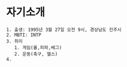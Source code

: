 # 자기소개
    1. 출생: 1995년 3월 27일 오전 9시, 경상남도 진주시
    2. MBTI: INTP
    3. 취미
       1. 게임(롤,피파,베그)
       2. 운동(축구, 헬스)
    4. 